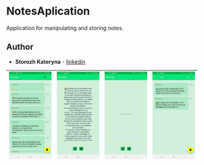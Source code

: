 # NotesAplication
Application for manipulating and storing notes.

## Author

* **Storozh Kateryna** - [linkedin](https://www.linkedin.com/in/zhovta1kateryna/)

| ![SCREEN1](https://github.com/Komachka/NotesAplication/blob/master/screens/photo_2019-05-03_13-43-21%20(4).jpg) | ![SCREEN2](https://github.com/Komachka/NotesAplication/blob/master/screens/photo_2019-05-03_13-43-22.jpg) | ![SCREEN3](https://github.com/Komachka/NotesAplication/blob/master/screens/photo_2019-05-03_13-43-21.jpg) | ![SCREEN4](https://github.com/Komachka/NotesAplication/blob/master/screens/photo_2019-05-03_13-43-21%20(3).jpg) |
|---|---|---|---|

